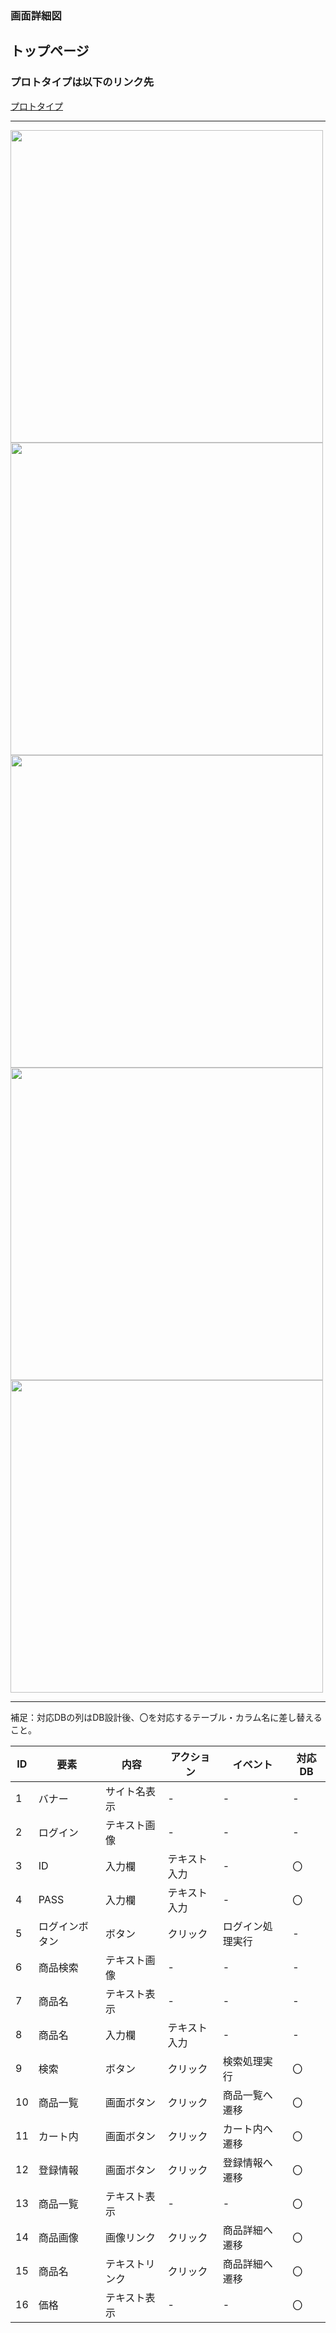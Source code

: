 ### 画面詳細図
## トップページ
### プロトタイプは以下のリンク先
[プロトタイプ](https://www.figma.com/file/p0bekIIHsUikuloZxUNZ6q/Untitled?node-id=1%3A2)
*****
<img src="../img/toppage.png" width="500">
<img src="../img/iPhone 11 Pro Max - 2.png" width="500">
<img src="../img/iPhone 11 Pro Max - 3.png" width="500">
<img src="../img/iPhone 11 Pro Max - 4.png" width="500">
<img src="../img/iPhone 11 Pro Max - 5.png" width="500">

*****
補足：対応DBの列はDB設計後、〇を対応するテーブル・カラム名に差し替えること。

| ID | 要素 | 内容 | アクション | イベント | 対応DB |
|----|-----|------|------------|-----------|-------|
|1   |バナー|サイト名表示|-    |-           |-     |
|2   |ログイン|テキスト画像|-   |-          |-       |
|3   |ID|入力欄|テキスト入力|-  |〇|
|4   |PASS|入力欄|テキスト入力|-  |〇|
|5   |ログインボタン|ボタン|クリック|ログイン処理実行|-          |
|6   |商品検索|テキスト画像|-    |-  |-          |
|7   |商品名|テキスト表示|-  |-  |-          |
|8   |商品名|入力欄|テキスト入力|-  |-          |
|9   |検索|ボタン|クリック|検索処理実行|〇|
|10   |商品一覧|画面ボタン|クリック|商品一覧へ遷移|〇|
|11   |カート内|画面ボタン|クリック|カート内へ遷移|〇|
|12   |登録情報|画面ボタン|クリック|登録情報へ遷移|〇|
|13   |商品一覧|テキスト表示|-     |-      |〇|
|14   |商品画像|画像リンク|クリック|商品詳細へ遷移|〇|
|15   |商品名|テキストリンク|クリック|商品詳細へ遷移|〇|
|16   |価格|テキスト表示|-   |-     |〇|
